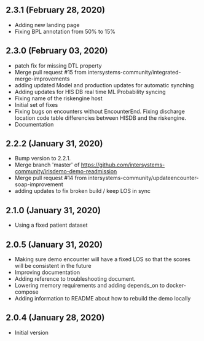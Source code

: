 ## 2.3.1 (February 28, 2020)
- Adding new landing page
- Fixing BPL annotation from 50% to 15%

## 2.3.0 (February 03, 2020)
  - patch fix for missing DTL property
  - Merge pull request #15 from intersystems-community/integrated-merge-improvements
  - adding updated Model and production updates for automatic synching
  - Adding updates for HIS DB real time ML Probability syncing
  - Fixing name of the riskengine host
  - Initial set of fixes
  - Fixing bugs on encounters without EncounterEnd. Fixing discharge location code table differencies between HISDB and the riskengine.
  - Documentation

## 2.2.2 (January 31, 2020)
  - Bump version to 2.2.1.
  - Merge branch 'master' of https://github.com/intersystems-community/irisdemo-demo-readmission
  - Merge pull request #14 from intersystems-community/updateencounter-soap-improvement
  - adding updates to fix broken build / keep LOS in sync

## 2.1.0 (January 31, 2020)
  - Using a fixed patient dataset

## 2.0.5 (January 31, 2020)
  - Making sure demo encounter will have a fixed LOS so that the scores will be consistent in the future
  - Improving documentation
  - Adding reference to troubleshooting document.
  - Lowering memory requirements and adding depends_on to docker-compose
  - Adding information to README about how to rebuild the demo locally

## 2.0.4 (January 28, 2020)
  - Initial version
